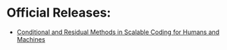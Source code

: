 # Official Releases:

- [Conditional and Residual Methods in Scalable Coding for Humans and Machines](projects/conditional-residual)